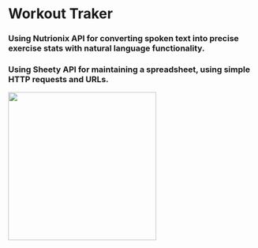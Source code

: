 # Workout Traker

### Using Nutrionix API for converting spoken text into precise exercise stats with natural language functionality.
### Using Sheety API for maintaining a spreadsheet, using simple HTTP requests and URLs.

<img src= 'https://user-images.githubusercontent.com/65078610/107844897-6f83e380-6dfd-11eb-9dc7-3eee90a9991f.PNG' width="300">